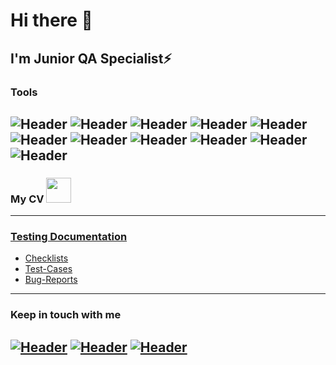 # Hi there 👋
## I'm Junior QA Specialist⚡
### Tools
![Header](https://img.shields.io/badge/Jira-090909?style=for-the-badge&logo=jira&logoColor=136be1)
![Header](https://img.shields.io/badge/Postman-090909?style=for-the-badge&logo=postman&logoColor=f76935)
![Header](https://img.shields.io/badge/Github-090909?style=for-the-badge&logo=github&logoColor=8cc4d7)
![Header](https://img.shields.io/badge/MySQL-090909?style=for-the-badge&logo=mysql&logoColor=00618a)
![Header](https://img.shields.io/badge/DevTools-090909?style=for-the-badge&logo=googlechrome&logoColor=2674f2)
![Header](https://img.shields.io/badge/AndroidStudio-090909?style=for-the-badge&logo=androidstudio&logoColor=3ad07d)
![Header](https://img.shields.io/badge/TestRail-090909?style=for-the-badge&logo=&logoColor=71b556)
![Header](https://img.shields.io/badge/Fiddler-090909?style=for-the-badge&logo=fiddler&logoColor=8cc4d7)
![Header](https://img.shields.io/badge/CharlesProxy-090909?style=for-the-badge&logo=charlesproxy&logoColor=8cc4d7)
![Header](https://img.shields.io/badge/Terminal-090909?style=for-the-badge&logo=terminal&logoColor=8cc4d7)
![Header](https://img.shields.io/badge/git-090909?style=for-the-badge&logo=git&logoColor=8cc4d7)
---
### My CV <a href="https://drive.google.com/file/d/15UBlZscTRUkSf0gEFnz1e4Mpot1Lx-eK/view?usp=share_link"><img src="https://image.winudf.com/v2/image/Y29tLmxhc3R3b29kcy5yZXN1bWVidWlsZGVyX2ljb25fMTUwNjI5Njc2N18wNzA/icon.png?w=340&fakeurl=1" width="40" height="40"/>
---
### Testing Documentation
  
- [Checklists](https://github.com/OlgaRozina/CkeckLists)
- [Test-Cases](https://github.com/OlgaRozina/Test_case)
- [Bug-Reports](https://github.com/OlgaRozina/Bug-Report)
---
### Keep in touch with me

[![Header](https://img.shields.io/badge/Skype-090909?style=for-the-badge&logo=skype&logoColor=31a5db)](https://join.skype.com/invite/mXkrkSdlW3Lr)
[![Header](https://img.shields.io/badge/Telegram-090909?style=for-the-badge&logo=telegram&logoColor=31a5db)](https://t.me/Olga_username1)
[![Header](https://img.shields.io/badge/Linkedin-090909?style=for-the-badge&logo=linkedin&logoColor=0073b1)](https://www.linkedin.com/in/olga-rozina/)
---

